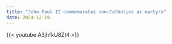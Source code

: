 ```yaml
---
title: "John Paul II commemorates non-Catholics as martyrs"
date: 2024-12-19
---
```


{{< youtube A3jhfkU8Zt4 >}}
